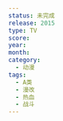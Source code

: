 ```yaml
---
status: 未完成
release: 2015
type: TV
score:
year:
month:
category:
  - 动漫
tags:
  - A类
  - 漫改
  - 热血
  - 战斗
---
```

